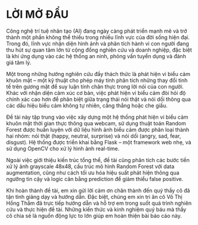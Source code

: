 # LỜI MỞ ĐẦU

Công nghệ trí tuệ nhân tạo (AI) đang ngày càng phát triển mạnh mẽ và trở thành một phần không thể thiếu trong nhiều lĩnh vực của đời sống hiện đại. Trong đó, lĩnh vực nhận diện hình ảnh và phân tích hành vi con người đang thu hút sự quan tâm lớn từ cộng đồng nghiên cứu và doanh nghiệp, đặc biệt là khi ứng dụng vào các hệ thống an ninh, phỏng vấn tuyển dụng và đánh giá tâm lý.

Một trong những hướng nghiên cứu đầy thách thức là phát hiện vi biểu cảm khuôn mặt – một kỹ thuật cho phép máy tính phân tích những thay đổi tinh tế trên gương mặt để suy luận tính chân thực trong lời nói của con người. Khác với nhận diện cảm xúc cơ bản, việc phát hiện vi biểu cảm đòi hỏi độ chính xác cao hơn để phân biệt giữa trạng thái nói thật và nói dối thông qua các dấu hiệu biểu cảm không tự nhiên, căng thẳng hoặc che giấu.

Đề tài này tập trung vào việc xây dựng một hệ thống phát hiện vi biểu cảm khuôn mặt thời gian thực thông qua webcam, sử dụng thuật toán Random Forest được huấn luyện với dữ liệu hình ảnh biểu cảm được phân loại thành hai nhóm: nói thật (happy, neutral, surprise) và nói dối (angry, sad, fear, disgust). Hệ thống được triển khai bằng Flask – một framework web nhẹ, và sử dụng OpenCV cho xử lý hình ảnh real-time.

Ngoài việc giới thiệu kiến trúc tổng thể, đề tài cũng phân tích các bước tiền xử lý ảnh grayscale 48x48, cấu trúc mô hình Random Forest với data augmentation, cũng như cách tối ưu hóa hiệu suất phát hiện thông qua ngưỡng tin cậy và logic cân bằng prediction để giảm thiểu false positive.

Khi hoàn thành đề tài, em xin gửi lời cảm ơn chân thành đến quý thầy cô đã tận tình giảng dạy và hướng dẫn. Đặc biệt, chúng em xin tri ân cô Võ Thị Hồng Thắm đã trực tiếp hướng dẫn và hỗ trợ em trong suốt quá trình nghiên cứu và thực hiện đề tài. Những kiến thức và kinh nghiệm quý báu mà thầy cô chia sẻ là nguồn động lực to lớn giúp em hoàn thiện bài báo cáo này.